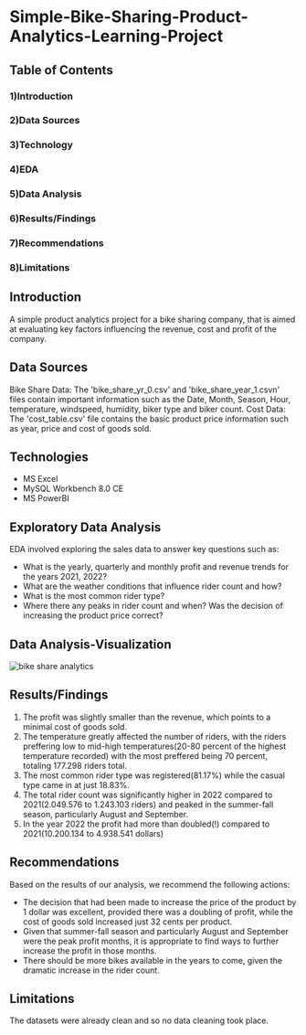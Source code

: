 # Simple-Bike-Sharing-Product-Analytics-Learning-Project

## Table of Contents
### 1)Introduction
### 2)Data Sources
### 3)Technology
### 4)EDA
### 5)Data Analysis
### 6)Results/Findings
### 7)Recommendations
### 8)Limitations

## Introduction
A simple product analytics project for a bike sharing company, that is aimed at evaluating key factors influencing the revenue, cost and profit of the company.

## Data Sources
Bike Share Data: The 'bike_share_yr_0.csv' and 'bike_share_year_1.csvn' files contain important information such as the Date, Month, Season, Hour, temperature, windspeed, humidity, biker type and biker count.
Cost Data: The 'cost_table.csv' file contains the basic product price information such as year, price and cost of goods sold.

## Technologies
* MS Excel
* MySQL Workbench 8.0 CE
* MS PowerBI

## Exploratory Data Analysis
EDA involved exploring the sales data to answer key questions such as:

- What is the yearly, quarterly and monthly profit and revenue trends for the years 2021, 2022?
- What are the weather conditions that influence rider count and how?
- What is the most common rider type?
- Where there any peaks in rider count and when? Was the decision of increasing the product price correct?

## Data Analysis-Visualization
![bike share analytics](https://github.com/user-attachments/assets/a165d1c4-bba4-4f1b-86e9-447ed4b58947)


## Results/Findings
1. The profit was slightly smaller than the revenue, which points to a minimal cost of goods sold.
2. The temperature greatly affected the number of riders, with the riders preffering low to mid-high temperatures(20-80 percent of the highest temperature recorded) with the most preffered being 70 percent, totaling 177.298 riders total.
3. The most common rider type was registered(81.17%) while the casual type came in at just 18.83%.
4. The total rider count was significantly higher in 2022 compared to 2021(2.049.576 to 1.243.103 riders) and peaked in the summer-fall season, particularly August and September.
5. In the year 2022 the profit had more than doubled(!) compared to 2021(10.200.134 to 4.938.541 dollars) 

## Recommendations
Based on the results of our analysis, we recommend the following actions:
  - The decision that had been made to increase the price of the product by 1 dollar was excellent, provided there was a doubling of profit, while the cost of goods sold increased just 32 cents per product.
  - Given that summer-fall season and particularly August and September were the peak profit months, it is appropriate to find ways to further increase the profit in those months.
  - There should be more bikes available in the years to come, given the dramatic increase in the rider count.

## Limitations
The datasets were already clean and so no data cleaning took place.
